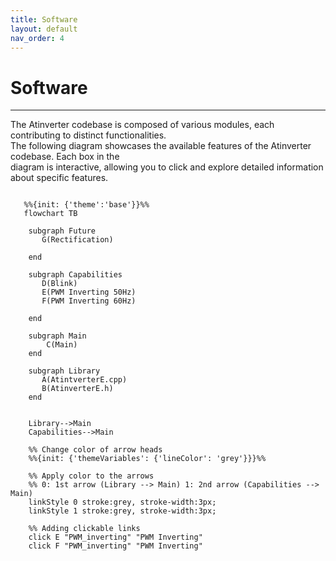```yaml
---
title: Software
layout: default
nav_order: 4
---
```


# **Software**
***

The Atinverter codebase is composed of various modules, each contributing to distinct functionalities. \
The following diagram showcases the available features of the Atinverter codebase. Each box in the \
diagram is interactive, allowing you to click and explore detailed information about specific features.



```mermaid
   
   %%{init: {'theme':'base'}}%%
   flowchart TB

    subgraph Future
       G(Rectification)
        
    end

    subgraph Capabilities
       D(Blink)
       E(PWM Inverting 50Hz)
       F(PWM Inverting 60Hz)

    end

    subgraph Main
        C(Main)
    end

    subgraph Library
       A(AtintverterE.cpp) 
       B(AtinverterE.h)
    end


    Library-->Main
    Capabilities-->Main

    %% Change color of arrow heads
    %%{init: {'themeVariables': {'lineColor': 'grey'}}}%%

    %% Apply color to the arrows
    %% 0: 1st arrow (Library --> Main) 1: 2nd arrow (Capabilities --> Main)
    linkStyle 0 stroke:grey, stroke-width:3px;
    linkStyle 1 stroke:grey, stroke-width:3px;

    %% Adding clickable links
    click E "PWM_inverting" "PWM Inverting"
    click F "PWM_inverting" "PWM Inverting"


```